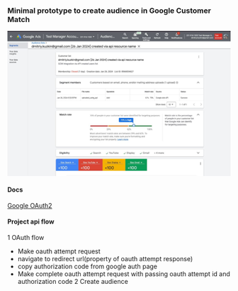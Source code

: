 ### Minimal prototype to create audience in Google Customer Match

![img.png](docs/img.png)

#### Docs
[Google OAuth2](https://developers.google.com/identity/protocols/oauth2)

#### Project api flow
1 OAuth flow 
- Make oauth attempt request
- navigate to redirect url(property of oauth attempt response)
- copy authorization code from google auth page 
- Make complete oauth attempt request with passing oauth attempt id and authorization code
2 Create audience

